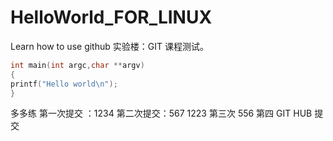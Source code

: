 # HelloWorld_FOR_LINUX
Learn how to use github
实验楼：GIT 课程测试。
```c
int main(int argc,char **argv)
{
printf("Hello world\n");
}
```
多多练
第一次提交 ：1234
第二次提交：567
1223
第三次
556
第四
GIT HUB 提交
